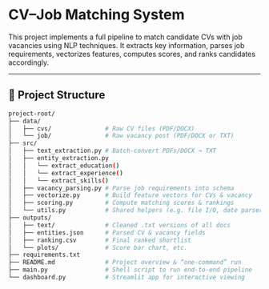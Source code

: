 # CV–Job Matching System

This project implements a full pipeline to match candidate CVs with job vacancies using NLP techniques. It extracts key information, parses job requirements, vectorizes features, computes scores, and ranks candidates accordingly.

---

## 📁 Project Structure

```bash
project-root/
├── data/
│   ├── cvs/               # Raw CV files (PDF/DOCX)
│   └── job/               # Raw vacancy post (PDF/DOCX or TXT)
├── src/
│   ├── text_extraction.py # Batch-convert PDFs/DOCX → TXT
│   ├── entity_extraction.py
│   │   └── extract_education()
│   │   └── extract_experience()
│   │   └── extract_skills()
│   ├── vacancy_parsing.py # Parse job requirements into schema
│   ├── vectorize.py       # Build feature vectors for CVs & vacancy
│   ├── scoring.py         # Compute matching scores & rankings
│   └── utils.py           # Shared helpers (e.g. file I/O, date parsers)
├── outputs/
│   ├── text/              # Cleaned .txt versions of all docs
│   ├── entities.json      # Parsed CV & vacancy fields
│   ├── ranking.csv        # Final ranked shortlist
│   └── plots/             # Score bar chart, etc.
├── requirements.txt       
├── README.md              # Project overview & “one-command” run
├── main.py                # Shell script to run end-to-end pipeline
└── dashboard.py           # Streamlit app for interactive viewing
